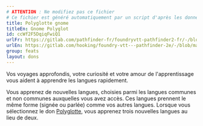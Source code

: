 ```yaml
---
# ATTENTION : Ne modifiez pas ce fichier
# Ce fichier est généré automatiquement par un script d'après les données du module Foundry VTT officiel et de sa traduction
title: Polyglotte gnome
titleEn: Gnome Polyglot
id: ccWf2F5DqiqFwiQ1
urlFr: https://gitlab.com/pathfinder-fr/foundryvtt-pathfinder2-fr/-/blob/master/data/feats/ccWf2F5DqiqFwiQ1.htm
urlEn: https://gitlab.com/hooking/foundry-vtt---pathfinder-2e/-/blob/master/packs/data/feats.db/gnome-polyglot.json
group: feats
layout: dons
---
```

Vos voyages approfondis, votre curiosité et votre amour de l'apprentissage vous aident à apprendre les langues rapidement.

Vous apprenez de nouvelles langues, choisies parmi les langues communes et non communes auxquelles vous avez accès. Ces langues prennent le même forme (signée ou parlée) comme vos autres langues. Lorsque vous sélectionnez le don [Polyglotte](polyglotte.md), vous apprenez trois nouvelles langues au lieu de deux.


